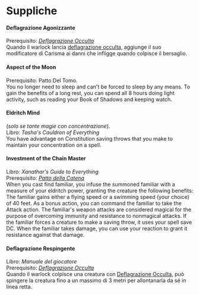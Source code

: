 # Suppliche

#### Deflagrazione Agonizzante  
Prerequisito: _[Deflagrazione Occulta](../../magie/lv0.md#deflagrazione-occulta)_  
Quando il warlock lancia [deflagrazione occulta](../../magie/lv0.md#deflagrazione-occulta), aggiunge il suo modificatore di Carisma ai danni che infligge quando colpisce il bersaglio.
#### Aspect of the Moon   
Prerequisito: Patto Del Tomo.  
You no longer need to sleep and can't be forced to sleep by any means. To gain the benefits of a long rest, you can spend all 8 hours doing light activity, such as reading your Book of Shadows and keeping watch.
#### Eldritch Mind
(_solo se tante magie con concentrazione_).  
Libro: _Tasha's Cauldron of Everything_  
You have advantage on Constitution saving throws that you make to maintain your concentration on a spell.
#### Investment of the Chain Master  
Libro: _Xanathar's Guide to Everything_  
Prerequisito: _[Patto della Catena](../Warlock/Patti.md#patto-della-catena)_  
When you cast find familiar, you infuse the summoned familiar with a measure of your eldritch power, granting the creature the following benefits:
The familiar gains either a flying speed or a swimming speed (your choice) of 40 feet.
As a bonus action, you can command the familiar to take the Attack action.
The familiar's weapon attacks are considered magical for the purpose of overcoming immunity and resistance to nonmagical attacks.
If the familiar forces a creature to make a saving throw, it uses your spell save DC.
When the familiar takes damage, you can use your reaction to grant it resistance against that damage.
#### Deflagrazione Respingente  
Libro: _Manuale del giocatore_  
Prerequisito: _[Deflagrazione Occulta](../../magie/lv0.md#deflagrazione-occulta)_  
Quando il warlock colpisce una creatura con [Deflagrazione Occulta](../../magie/lv0.md#deflagrazione-occulta), può spingere la creatura fino a un massimo di 3 metri per allontanarla da sé in linea retta.